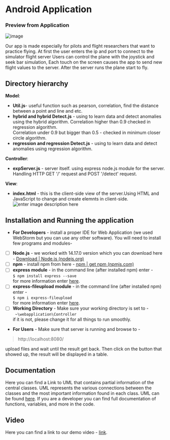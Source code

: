 # 


# Android Application
### Preview from Application
![image](https://user-images.githubusercontent.com/72921611/122180386-0e464c80-ce91-11eb-890a-e3d513ba96be.png)


Our app is made especially for pilots and flight researchers that want to practice flying. 
At first the user enters the ip and port to connect to the simulator flight server
Users can control the plane with the joystick and seek bar simulation, 
Each touch on the screen causes the app to send new flight values to the server.
After the server runs the plane start to fly. 
## Directory hierarchy

**Model**:
 - **Util.js**- useful function such as pearson, correlation, find the distance between a point and line and etc.
 - **hybrid and hybrid Detect.js** - using to learn data and detect anomalies using the hybrid algorithm. Correlation higher than 0.9 checked in regression algorithm.\
 Correlation under 0.9 but bigger than 0.5 - checked in minimum closer circle algorithm.
 - **regression and regression  Detect.js** -  using to learn data and detect anomalies using regression algorithm.

 **Controller**:
- **expServer.js** - server itself. using express node.js module for the server. Handling HTTP GET '/' request and POST '/detect' request. 

**View**:
- **index.html** - this is the client-side view of the server.Using HTML and JavaScript to change and create elemnts in client-side. 
![enter image description here](https://siliconcanals.com/wp-content/uploads/2019/08/airplane-travel-tip.jpg)
## Installation and Running the application
 - **For Developers** - install a proper IDE for Web Application (we used WebStorm but you can use any other software). You will need to install few programs and modules- 
 - [ ] **Node.js** - we worked with 14.17.0 version which you can download here - [Download | Node.js (nodejs.org)](https://nodejs.org/en/download/)
 - [ ] **npm** - install npm from here - [npm | get npm (npmjs.com)](https://www.npmjs.com/get-npm)
 - [ ] **express module** - in the command line (after installed npm) enter - \
  `$ npm install express --save` \
 for more information enter [here](https://expressjs.com/en/starter/installing.html).
 - [ ]  **express-fileupload module** - in the command line (after installed npm) enter  -\
  `$ npm i express-fileupload`\
  for more information enter [here](https://www.npmjs.com/package/express-fileupload).
 - [ ]  **Working Directory** - Make sure your working directory is set to -\
` ~\webapplication\Controller`\
if it is not, please change it for all things to run smoothly.
 - **For Users** -
 Make sure that server is running and browse  to - 
 >  http://localhost:8080/
 
 upload files and wait until the result get back. Then click on the button that showed up, the result will be displayed in a table. 
## Documentation
Here you can find a Link to UML that contains partial information of the central classes. UML represents the various connections between the classes and the most important information found in each class. UML can be found [here](https://lucid.app/lucidchart/efc80c83-86a0-4a25-b8c5-999e750ff869/view?page=0_0#). 
If you are a developer you can find full documentation of functions, variables, and more in the code.
## Video
Here you can find a link to our demo video - [link](https://youtu.be/BbjbQuLcp-E).
